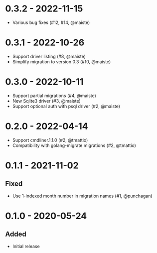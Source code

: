 # 0.3.2 - 2022-11-15

- Various bug fixes (#12, #14, @maiste)

# 0.3.1 - 2022-10-26

- Support driver listing (#8, @maiste)
- Simplify migration to version 0.3 (#10, @maiste)

# 0.3.0 - 2022-10-11

- Support partial migrations (#4, @maiste)
- New Sqlite3 driver (#3, @maiste)
- Support optional auth with psql driver (#2, @maiste)

# 0.2.0 - 2022-04-14

- Support cmdliner.1.1.0 (#2, @tmattio)
- Compatibility with golang-migrate migrations (#2, @tmattio)

# 0.1.1 - 2021-11-02

## Fixed

- Use 1-indexed month number in migration names (#1, @punchagan)

# 0.1.0 - 2020-05-24

## Added

- Initial release
